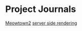 <!-- TITLE: Our Projects -->
<!-- SUBTITLE: Scratch Notes, Plans, Proposals, Retrospectives...All that good stuff. -->

# Project Journals
[Meowtown2](our-projects/meowtown2-overview)
[server side rendering](project-journals/server-side-rendering)
